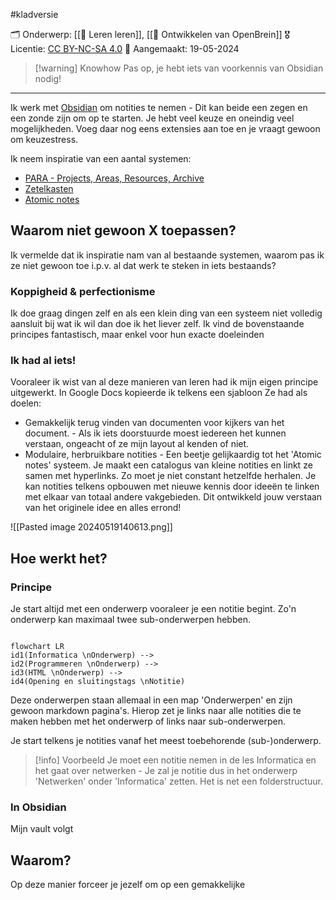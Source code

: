 #kladversie

🗂️ Onderwerp: [[🎒 Leren leren]], [[🧠 Ontwikkelen van OpenBrein]]
🎖️ Licentie: [CC BY-NC-SA 4.0](https://creativecommons.org/licenses/by-nc-sa/4.0/)
📅 Aangemaakt: 19-05-2024

> [!warning] Knowhow
> Pas op, je hebt iets van voorkennis van Obsidian nodig!

---
Ik werk met [Obsidian](https://obsidian.md) om notities te nemen - Dit kan beide een zegen en een zonde zijn om op te starten. Je hebt veel keuze en oneindig veel mogelijkheden. Voeg daar nog eens extensies aan toe en je vraagt gewoon om keuzestress.

Ik neem inspiratie van een aantal systemen:
* [PARA - Projects, Areas, Resources, Archive](https://fortelabs.com/blog/para/)
* [Zetelkasten](https://zettelkasten.de/overview/)
* [Atomic notes](https://www.notedexapp.com/blog/atomic-notes)

## Waarom niet gewoon X toepassen?
Ik vermelde dat ik inspiratie nam van al bestaande systemen, waarom pas ik ze niet gewoon toe i.p.v. al dat werk te steken in iets bestaands?

### Koppigheid & perfectionisme
Ik doe graag dingen zelf en als een klein ding van een systeem niet volledig aansluit bij wat ik wil dan doe ik het liever zelf. Ik vind de bovenstaande principes fantastisch, maar enkel voor hun exacte doeleinden

### Ik had al iets!
Vooraleer ik wist van al deze manieren van leren had ik mijn eigen principe uitgewerkt. In Google Docs kopieerde ik telkens een sjabloon Ze had als doelen:
* Gemakkelijk terug vinden van documenten voor kijkers van het document. - Als ik iets doorstuurde moest iedereen het kunnen verstaan, ongeacht of ze mijn layout al kenden of niet.
* Modulaire, herbruikbare notities - Een beetje gelijkaardig tot het 'Atomic notes' systeem. Je maakt een catalogus van kleine notities en linkt ze samen met hyperlinks. Zo moet je niet constant hetzelfde herhalen. Je kan notities telkens opbouwen met nieuwe kennis door ideeën te linken met elkaar van totaal andere vakgebieden. Dit ontwikkeld jouw verstaan van het originele idee en alles errond!

![[Pasted image 20240519140613.png]]

## Hoe werkt het?

### Principe
Je start altijd met een onderwerp vooraleer je een notitie begint. Zo'n onderwerp kan maximaal twee sub-onderwerpen hebben. 

```mermaid

flowchart LR 
id1(Informatica \nOnderwerp) -->
id2(Programmeren \nOnderwerp) -->
id3(HTML \nOnderwerp) -->
id4(Opening en sluitingstags \nNotitie)

```

Deze onderwerpen staan allemaal in een map 'Onderwerpen' en zijn gewoon markdown pagina's. Hierop zet je links naar alle notities die te maken hebben met het onderwerp of links naar sub-onderwerpen.

Je start telkens je notities vanaf het meest toebehorende (sub-)onderwerp. 

>[!info] Voorbeeld
>Je moet een notitie nemen in de les Informatica en het gaat over netwerken - Je zal je notitie dus in het onderwerp 'Netwerken' onder 'Informatica' zetten. Het is net een folderstructuur.

### In Obsidian
Mijn vault volgt 


## Waarom?
Op deze manier forceer je jezelf om op een gemakkelijke